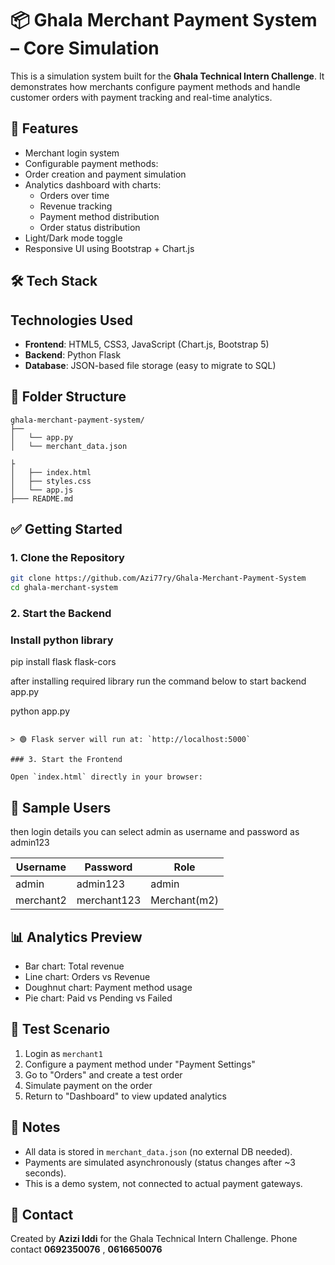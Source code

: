 # 📦 Ghala Merchant Payment System – Core Simulation

This is a simulation system built for the **Ghala Technical Intern Challenge**. It demonstrates how merchants configure payment methods and handle customer orders with payment tracking and real-time analytics.

## 🚀 Features

- Merchant login system
- Configurable payment methods:
- Order creation and payment simulation
- Analytics dashboard with charts:
  - Orders over time
  - Revenue tracking
  - Payment method distribution
  - Order status distribution
- Light/Dark mode toggle
- Responsive UI using Bootstrap + Chart.js

## 🛠️ Tech Stack
## Technologies Used

- **Frontend**: HTML5, CSS3, JavaScript (Chart.js, Bootstrap 5)
- **Backend**: Python Flask
- **Database**: JSON-based file storage (easy to migrate to SQL)

## 📁 Folder Structure

```
ghala-merchant-payment-system/
├──
│   └── app.py
│   └── merchant_data.json

├
│   ├── index.html
│   ├── styles.css
│   └── app.js
├─── README.md
```

## ✅ Getting Started

### 1. Clone the Repository

```bash
git clone https://github.com/Azi77ry/Ghala-Merchant-Payment-System
cd ghala-merchant-system
```

### 2. Start the Backend
### Install python library 
pip install flask flask-cors

after installing required library run the command below to start backend app.py

python app.py
```

> 🟢 Flask server will run at: `http://localhost:5000`

### 3. Start the Frontend

Open `index.html` directly in your browser:

```

## 👤 Sample Users
then login details you can select admin as username and password as admin123

| Username    | Password     | Role     |
|-------------|--------------|----------|
| admin       | admin123     | admin    |
| merchant2   | merchant123  | Merchant(m2)|


## 📊 Analytics Preview

- Bar chart: Total revenue
- Line chart: Orders vs Revenue
- Doughnut chart: Payment method usage
- Pie chart: Paid vs Pending vs Failed

## 🧪 Test Scenario

1. Login as `merchant1`
2. Configure a payment method under "Payment Settings"
3. Go to "Orders" and create a test order
4. Simulate payment on the order
5. Return to "Dashboard" to view updated analytics

## 📌 Notes

- All data is stored in `merchant_data.json` (no external DB needed).
- Payments are simulated asynchronously (status changes after ~3 seconds).
- This is a demo system, not connected to actual payment gateways.

## 📧 Contact

Created by **Azizi Iddi** for the Ghala Technical Intern Challenge.
Phone contact **0692350076** , **0616650076**
